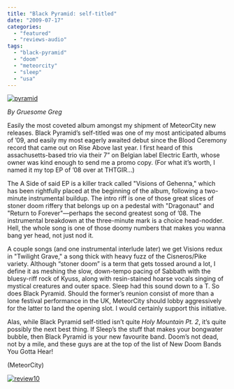 ```yaml
---
title: "Black Pyramid: self-titled"
date: "2009-07-17"
categories: 
  - "featured"
  - "reviews-audio"
tags: 
  - "black-pyramid"
  - "doom"
  - "meteorcity"
  - "sleep"
  - "usa"
---
```


[![pyramid](http://www.hellbound.ca/wp-content/uploads/2009/07/pyramid.jpg "pyramid")](http://www.hellbound.ca/wp-content/uploads/2009/07/pyramid.jpg)

_By Gruesome Greg_

Easily the most coveted album amongst my shipment of MeteorCity new releases. Black Pyramid’s self-titled was one of my most anticipated albums of ’09, and easily my most eagerly awaited debut since the Blood Ceremony record that came out on Rise Above last year. I first heard of this  assachusetts-based trio via their 7” on Belgian label Electric Earth, whose owner was kind enough to send me a promo copy. (For what it’s worth, I named it my top EP of ’08 over at THTGIR…)

The A Side of said EP is a killer track called "Visions of Gehenna," which has been rightfully placed at the beginning of the album, following a two-minute instrumental buildup. The intro riff is one of those great slices of stoner doom riffery that belongs up on a pedestal with "Dragonaut" and "Return to Forever"—perhaps the second greatest song of ’08. The instrumental breakdown at the three-minute mark is a choice head-nodder. Hell, the whole song is one of those doomy numbers that makes you wanna bang yer head, not just nod it.

A couple songs (and one instrumental interlude later) we get Visions redux in "Twilight Grave," a song thick with heavy fuzz of the Cisneros/Pike variety. Although “stoner doom” is a term that gets tossed around a lot, I define it as meshing the slow, down-tempo pacing of Sabbath with the bluesy-riff rock of Kyuss, along with resin-stained hoarse vocals singing of mystical creatures and outer space. Sleep had this sound down to a T. So does Black Pyramid. Should the former’s reunion consist of more than a lone festival performance in the UK, MeteorCity should lobby aggressively for the latter to land the opening slot. I would certainly support this initiative.

Alas, while Black Pyramid self-titled isn’t quite _Holy Mountain Pt. 2_, it’s quite possibly the next best thing. If Sleep’s the stuff that makes your bongwater bubble, then Black Pyramid is your new favourite band. Doom’s not dead, not by a mile, and these guys are at the top of the list of New Doom Bands You Gotta Hear!

(MeteorCity)

[![review10](http://www.hellbound.ca/wp-content/uploads/2009/07/review10.png "review10")](http://www.hellbound.ca/wp-content/uploads/2009/07/review10.png)
